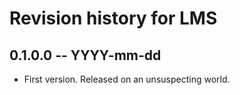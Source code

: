 # Revision history for LMS

## 0.1.0.0 -- YYYY-mm-dd

* First version. Released on an unsuspecting world.
